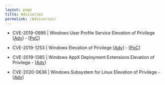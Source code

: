 ```yaml
---
layout: page
title: Advisories
permalink: /Advisories/
---
```

- CVE-2019-0986 | Windows User Profile Service Elevation of Privilege [[Adv](https://portal.msrc.microsoft.com/en-us/security-guidance/advisory/CVE-2019-0986)] - [[PoC](https://github.com/padovah4ck/CVE-2019-0986)] 


- CVE-2019-1253 | Windows Elevation of Privilege [[Adv](https://portal.msrc.microsoft.com/en-us/security-guidance/advisory/CVE-2019-1253)] - [[PoC](https://github.com/padovah4ck/CVE-2019-1253)]


- CVE-2019-1385 | Windows AppX Deployment Extensions Elevation of Privilege - [[Adv](https://portal.msrc.microsoft.com/en-us/security-guidance/advisory/CVE-2019-1385)] 


- CVE-2020-0636 | Windows Subsystem for Linux Elevation of Privilege - [[Adv](https://portal.msrc.microsoft.com/en-us/security-guidance/advisory/CVE-2020-0636)]
